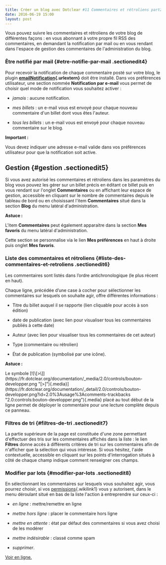 ```yaml
---
title: Créer un blog avec Dotclear #11 Commentaires et rétroliens part2
date: 2016-06-19 15:00
layout: post
---
```


Vous pouvez suivre les commentaires et rétroliens de votre blog de
différentes façons : en vous abonnant à votre propre fil RSS des
commentaires, en demandant la notification par mail ou en vous rendant
dans l'espace de gestion des commentaires de l'administration du blog.

<!--more-->

### Être notifié par mail {#etre-notifie-par-mail .sectionedit4}

<div class="level3">

Pour recevoir la notification de chaque commentaire posté sur votre
blog, le plugin
**[emailNotification](http://plugins.dotaddict.org/dc2/details/Email-notification "http://plugins.dotaddict.org/dc2/details/Email-notification"){.urlextern}**
doit être installé. Dans vos préférences utilisateur, une section nommée
**Notification par e-mail** vous permet de choisir quel mode de
notification vous souhaitez activer :

-   <div class="li">

    *jamais* : aucune notification.

    </div>

-   <div class="li">

    *mes billets* : un e-mail vous est envoyé pour chaque nouveau
    commentaire d'un billet dont vous êtes l'auteur.

    </div>

-   <div class="li">

    *tous les billets* : un e-mail vous est envoyé pour chaque nouveau
    commentaire sur le blog.

    </div>

<div class="wikinote noteimportant">

**Important :**

Vous devez indiquer une adresse e-mail valide dans vos préférences
utilisateur pour que la notification soit active.

</div>

</div>

Gestion {#gestion .sectionedit5}
-------

<div class="level2">

Si vous avez autorisé les commentaires et rétroliens dans les paramètres
du blog vous pouvez les gérer sur un billet précis en éditant ce billet
puis en vous rendant sur l'onglet **Commentaires** ou en affichant leur
espace de gestion, accessible en cliquant sur le nombre de commentaires
depuis le tableau de bord ou en choisissant l'item **Commentaires**
situé dans la section **Blog** du menu latéral d'administration.

<div class="wikinote notetip">

**Astuce :**

L'item **Commentaires** peut également apparaitre dans la section **Mes
favoris** du menu latéral d'administration.

Cette section se personnalise via le lien **Mes préférences** en haut à
droite puis onglet **Mes favoris**.

</div>

</div>

### Liste des commentaires et rétroliens {#liste-des-commentaires-et-retroliens .sectionedit6}

<div class="level3">

Les commentaires sont listés dans l’ordre antichronologique (le plus
récent en haut).

Chaque ligne, précédée d’une case à cocher pour sélectionner les
commentaires sur lesquels on souhaite agir, offre différentes
informations :

-   <div class="li">

    Titre du billet auquel il se rapporte (lien cliquable pour accès à
    son édition)

    </div>

-   <div class="li">

    date de publication (avec lien pour visualiser tous les commentaires
    publiés à cette date)

    </div>

-   <div class="li">

    Auteur (avec lien pour visualiser tous les commentaires de
    cet auteur)

    </div>

-   <div class="li">

    Type (commentaire ou rétrolien)

    </div>

-   <div class="li">

    État de publication (symbolisé par une icône).

    </div>

<div class="wikinote notetip">

**Astuce :**

<p>
Le symbole
[![\[&gt;\]](https://fr.dotclear.org/documentation/_media/2.0/controls/bouton-developper.png "[>]"){.media}](https://fr.dotclear.org/documentation/_detail/2.0/controls/bouton-developper.png?id=2.0%3Ausage%3Acomments-trackbacks "2.0:controls:bouton-developper.png"){.media}
placé au tout début de la ligne permet de déployer le commentaire pour
une lecture complète depuis ce panneau.

</div>

</div>

### Filtres de tri {#filtres-de-tri .sectionedit7}

<div class="level3">

La partie supérieure de la page est constituée d'une zone permettant
d'effectuer des tris sur les commentaires affichés dans la liste : le
lien **Filtres** donne accès à différents critères de tri sur les
commentaires afin de n'afficher que la sélection qui vous intéresse. Si
vous hésitez, l'aide contextuelle, accessible en cliquant sur les points
d'interrogation situés à côté de chaque champ indique comment renseigner
ces champs.

</div>

### Modifier par lots {#modifier-par-lots .sectionedit8}

<div class="level3">

En sélectionnant les commentaires sur lesquels vous souhaitez agir, vous
pourrez choisir, si vos
[permissions](https://fr.dotclear.org/documentation/2.0/admin/users#permissions-de-l-utilisateur "2.0:admin:users"){.wikilink1}
vous y autorisent, dans le menu déroulant situé en bas de la liste
l'action à entreprendre sur ceux-ci :

-   <div class="li">

    *en ligne* : mettre/remettre en ligne

    </div>

-   <div class="li">

    *mettre hors ligne* : placer le commentaire hors ligne

    </div>

-   <div class="li">

    *mettre en attente* : état par défaut des commentaires si vous avez
    choisi de les modérer

    </div>

-   <div class="li">

    *mettre indésirable* : classé comme spam

    </div>

-   <div class="li">

    *supprimer*.

    </div>

<div class="li">

[Voir en
ligne.](https://fr.dotclear.org/documentation/2.0/usage/comments-trackbacks)

</div>

</div>
